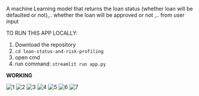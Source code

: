 A machine Learning model that returns the loan status (whether loan will be defaulted or not),.. whether the loan will be approved or not ,.. from user input

TO RUN THIS APP LOCALLY:

1. Download the repository
2. `cd loan-status-and-risk-profiling`
3. open cmd
4. run command: `streamlit run app.py`


**WORKING**

![1](https://github.com/AaroneGeorge/loan-status-and-risk-profiling/assets/96471433/6b67422d-ae2f-4efd-9fcb-f37c9ce19260)
![2](https://github.com/AaroneGeorge/loan-status-and-risk-profiling/assets/96471433/9f6e2ecd-0e5c-444d-a884-7f4fc7971315)
![3](https://github.com/AaroneGeorge/loan-status-and-risk-profiling/assets/96471433/f6dc80d6-c142-4622-8144-c008b5db737c)
![4](https://github.com/AaroneGeorge/loan-status-and-risk-profiling/assets/96471433/7cae7ce9-8766-40a8-b96d-a9fa61443fe3)
![5](https://github.com/AaroneGeorge/loan-status-and-risk-profiling/assets/96471433/2f253711-abd1-4628-b66f-9fd6e23c533a)
![6](https://github.com/AaroneGeorge/loan-status-and-risk-profiling/assets/96471433/ca9285c0-5c10-4772-9eaa-3669d592fc2a)
![7](https://github.com/AaroneGeorge/loan-status-and-risk-profiling/assets/96471433/8c0160ec-c5df-4653-9560-a569406fe51a)
